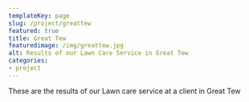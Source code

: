 ```yaml
---
templateKey: page
slug: /project/greattew
featured: true
title: Great Tew
featuredimage: /img/greattew.jpg
alt: Results of our Lawn Care Service in Great Tew
categories:
- project
---
```

These are the results of our Lawn care service at a client in Great Tew


